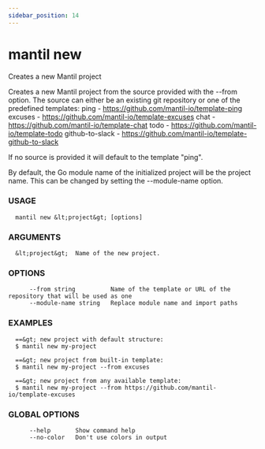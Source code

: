 ```yaml
---
sidebar_position: 14
---
```


# mantil new

Creates a new Mantil project

Creates a new Mantil project from the source provided with the --from option.
The source can either be an existing git repository or one of the predefined templates:
ping            - https://github.com/mantil-io/template-ping
excuses         - https://github.com/mantil-io/template-excuses
chat            - https://github.com/mantil-io/template-chat
todo            - https://github.com/mantil-io/template-todo
github-to-slack - https://github.com/mantil-io/template-github-to-slack

If no source is provided it will default to the template "ping".

By default, the Go module name of the initialized project will be the project name.
This can be changed by setting the --module-name option.

### USAGE
```
  mantil new &lt;project&gt; [options]
```
### ARGUMENTS
```
  &lt;project&gt;  Name of the new project.
```
### OPTIONS
```
      --from string          Name of the template or URL of the repository that will be used as one
      --module-name string   Replace module name and import paths
```
### EXAMPLES
```
  ==&gt; new project with default structure:
  $ mantil new my-project

  ==&gt; new project from built-in template:
  $ mantil new my-project --from excuses

  ==&gt; new project from any available template:
  $ mantil new my-project --from https://github.com/mantil-io/template-excuses

```
### GLOBAL OPTIONS
```
      --help       Show command help
      --no-color   Don't use colors in output
```

